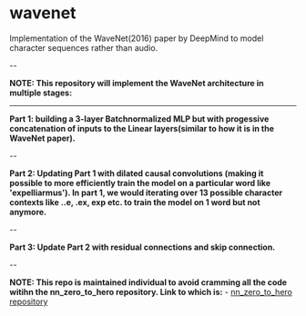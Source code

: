 # wavenet
Implementation of the WaveNet(2016) paper by DeepMind to model character sequences rather than audio.

--

**NOTE: This repository will implement the WaveNet architecture in multiple stages:**

---

**Part 1: building a 3-layer Batchnormalized MLP but with progessive concatenation of inputs to the Linear layers(similar to how it is in the WaveNet paper).**

--

**Part 2: Updating Part 1 with dilated causal convolutions (making it possible to more efficiently train the model on a particular word like 'expelliarmus'). In part 1, we would iterating over 13 possible character contexts like ..e, .ex, exp etc. to train the model on 1 word but not anymore.**

--

**Part 3: Update Part 2 with residual connections and skip connection.**

--

**NOTE: This repo is maintained individual to avoid cramming all the code witihn the nn_zero_to_hero repository. Link to which is:**
    - [nn_zero_to_hero repository](https://github.com/sganesa2/nn_zero_to_hero)
